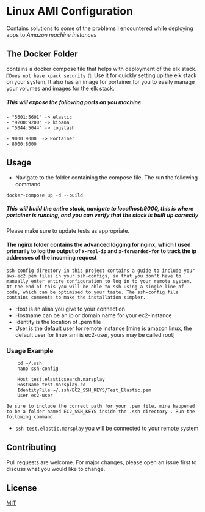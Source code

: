 # Linux AMI Configuration

Contains solutions to some of the problems I encountered while deploying apps to *Amazon machine instances*

## The Docker Folder
contains a docker compose file that helps with deployment of the elk stack. ` 🔴Does not have xpack security 🔴`. Use it for quickly setting up the elk stack on your system. It also has an image for portainer for you to easily manage your volumes and images for the elk stack. 

##### This will expose the following ports on you machine

```
- "5601:5601" -> elastic
- "9200:9200" -> kibana
- "5044:5044" -> logstash

- 9000:9000  -> Portainer
- 8000:8000
```

## Usage
* Navigate to the folder containing the compose file. The run the following command

```
docker-compose up -d --build
```
##### This will build the entire stack, navigate to localhost:9000, this is where portainer is running, and you can verify that the stack is built up correctly



Please make sure to update tests as appropriate.


#### The nginx folder contains the advanced logging for nginx, which I used primarily to log the output of `x-real-ip` and `x-forwarded-for` to track the ip addresses of the incoming request

` ssh-config directory in this project contains a guide to include your aws-ec2 pem files in your ssh-configs, so that you don't have to manually enter entire configuration to log in to your remote system.  At the end of this you will be able to ssh using a single line of code, which can be optimised to your taste. The ssh-config file contains comments to make the installation simpler.  `

- Host is an alias you give to your connection
- Hostname can be an ip or domain name for your ec2-instance
- Identity is the location of .pem file
- User is the default user for remote instance [mine is amazon linux, the default user for linux ami is ec2-user, yours may be called root]

### Usage Example
```
    cd ~/.ssh
    nano ssh-config
    
    Host test.elasticsearch.marsplay
    HostName test.marsplay.co
    IdentityFile ~/.ssh/EC2_SSH_KEYS/Test_Elastic.pem
    User ec2-user
```
`Be sure to include the correct path for your .pem file, mine happened to be a folder named EC2_SSH_KEYS inside the .ssh directory . Run the following command `

* ``` ssh test.elastic.marsplay ``` 
you will be connected to your remote system




## Contributing
Pull requests are welcome. For major changes, please open an issue first to discuss what you would like to change.


## License
[MIT](https://choosealicense.com/licenses/mit/)